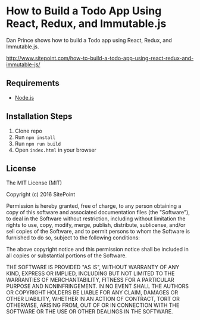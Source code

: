 # How to Build a Todo App Using React, Redux, and Immutable.js

Dan Prince shows how to build a Todo app using React, Redux, and Immutable.js.

http://www.sitepoint.com/how-to-build-a-todo-app-using-react-redux-and-immutable-js/

## Requirements

* [Node.js](http://nodejs.org/)

## Installation Steps

1. Clone repo
2. Run `npm install`
3. Run `npm run build`
4. Open `index.html` in your browser

## License

The MIT License (MIT)

Copyright (c) 2016 SitePoint

Permission is hereby granted, free of charge, to any person obtaining a copy of this software and associated documentation files (the "Software"), to deal in the Software without restriction, including without limitation the rights to use, copy, modify, merge, publish, distribute, sublicense, and/or sell copies of the Software, and to permit persons to whom the Software is furnished to do so, subject to the following conditions:

The above copyright notice and this permission notice shall be included in all copies or substantial portions of the Software.

THE SOFTWARE IS PROVIDED "AS IS", WITHOUT WARRANTY OF ANY KIND, EXPRESS OR IMPLIED, INCLUDING BUT NOT LIMITED TO THE WARRANTIES OF MERCHANTABILITY, FITNESS FOR A PARTICULAR PURPOSE AND NONINFRINGEMENT. IN NO EVENT SHALL THE AUTHORS OR COPYRIGHT HOLDERS BE LIABLE FOR ANY CLAIM, DAMAGES OR OTHER LIABILITY, WHETHER IN AN ACTION OF CONTRACT, TORT OR OTHERWISE, ARISING FROM, OUT OF OR IN CONNECTION WITH THE SOFTWARE OR THE USE OR OTHER DEALINGS IN THE SOFTWARE.
